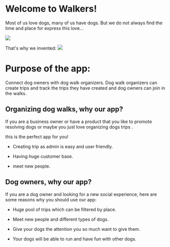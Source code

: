 # Welcome to Walkers!

Most of us love dogs, many of us have dogs. But we do not always find the time and place for express this love...

![](https://lh4.googleusercontent.com/EigGQerwaRBKKtvACDFqvAgfhrLoznZqaCYsPk8MJc74HvEb_cISv0N2svDK5pbjYA1TiM6KgN7yKc5W4cXJ35nwEgfvxQT_jrBpj8AsXhvSYiejk9kiEZ_welIxAFcZJn8AzOIVJsM)

 That's why we invented:
 ![](https://lh5.googleusercontent.com/VbwvJFPX3CY32Ewg9HbPYZc_EsjEUHgbtaX_Y969T-tsFfYHZCxLG5mH9pLTi4aFKT_NuYkmGCXfu_fi8dLdVuSciQNhDADySxUe1z_9mS6xxkds7xa5Z0VFVBMaaaHlgxscDujb9fc)
 # Purpose of the app:
  Connect dog owners with dog walk organizers.
  Dog walk organizers can create trips and track the trips they have created and dog owners can join in the walks.


## Organizing dog walks, why our app?

If you are a business owner or have a product that you like to promote resolving dogs or maybe you just love organizing dogs trips .

this is the perfect app for you!

-   Creating trip as admin is easy and user friendly.
    
-   Having huge customer base.
    
-   meet new people.

## Dog owners, why our app?

If you are a dog owner and looking for a new social experience, here are some reasons why you should use our app:

-   Huge pool of trips which can be filtered by place.
    
-   Meet new people and different types of dogs.
    
-   Give your dogs the attention you so much want to give them.
    
-   Your dogs will be able to run and have fun with other dogs.

